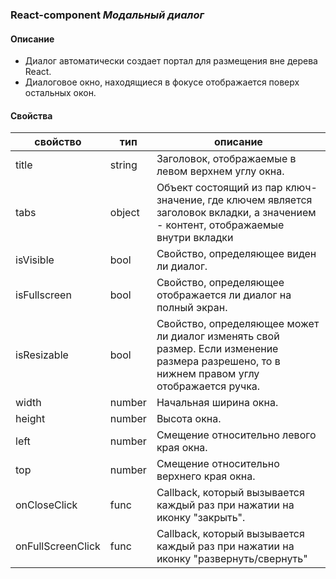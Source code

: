 ### React-component _Модальный диалог_

#### Описание
- Диалог автоматически создает портал для размещения вне дерева React.
- Диалоговое окно, находящиеся в фокусе отображается поверх остальных окон.

#### Свойства

|      свойство     |  тип   |                                                                  описание                                                                  |
|-------------------|--------|--------------------------------------------------------------------------------------------------------------------------------------------|
| title             | string | Заголовок, отображаемые в левом верхнем углу окна.                                                                                         |
| tabs              | object | Объект состоящий из пар ключ-значение, где ключем является заголовок вкладки, а значением - контент, отображаемые внутри вкладки           |
| isVisible         | bool   | Свойство, определяющее виден ли диалог.                                                                                                    |
| isFullscreen      | bool   | Свойство, определяющее отображается ли диалог на полный экран.                                                                             |
| isResizable       | bool   | Свойство, определяющее может ли диалог изменять свой размер. Если изменение размера разрешено, то в нижнем правом углу отображается ручка. |
| width             | number | Начальная ширина окна.                                                                                                                     |
| height            | number | Высота окна.                                                                                                                               |
| left              | number | Смещение относительно левого края окна.                                                                                                    |
| top               | number | Смещение относительно верхнего края окна.                                                                                                  |
| onCloseClick      | func   | Callback, который вызывается каждый раз при нажатии на иконку "закрыть".                                                                   |
| onFullScreenClick | func   | Callback, который вызывается каждый раз при нажатии на иконку "развернуть/свернуть"                                                        |